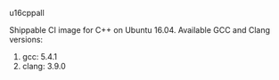 u16cppall

Shippable CI image for C++ on Ubuntu 16.04. Available GCC and Clang versions:

   1. gcc: 5.4.1
   2. clang: 3.9.0
